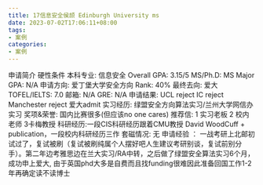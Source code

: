 ```yaml
---
title: 17信息安全侯颉 Edinburgh University ms
date: 2023-07-02T17:06:11+08:00
tags:
- 案例
categories:
- 案例
---
```

申请简介                                                                      硬性条件 
本科专业: 信息安全                                                      Overall GPA: 3.15/5 
MS/Ph.D: MS                                                               Major GPA: N/A 
申请方向: 爱丁堡大学安全方向                                    Rank: 40% 
最终去向: 爱大                                                             TOFEL/IELTS: 7.0 
邮箱: N/A                                                                      GRE: N/A 
申请结果: 
UCL reject
IC reject
Manchester reject
爱大admit
实习经历: 绿盟安全方向算法实习/兰州大学网信办实习
奖项&荣誉: 国内比赛很多(但应该no one cares)
推荐信: 1 实习老板 2 校内老师 3卡梅教授
科研经历:一段CIS科研经历跟着CMU教授 David WoodCuff + publication，一段校内科研经历三作
套磁情况: 无 
申请经验 ：
一战考研上北邮初试过了，复试被刷（复试被刷纯属个人摆好吧人生建议考研别谈，复试前别分手）。第二年边考雅思边在兰大实习/RA中转，之后做了绿盟安全算法实习6个月，成功申上爱大, 由于英国phd大多是自费而且找funding很难因此准备回国工作1-2年再确定读不读博士
